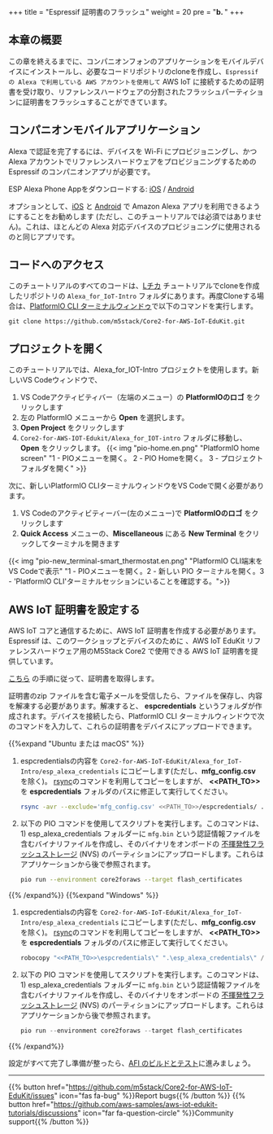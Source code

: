+++
title = "Espressif 証明書のフラッシュ"
weight = 20
pre = "<b>b. </b>"
+++

## 本章の概要
この章を終えるまでに、コンパニオンフォンのアプリケーションをモバイルデバイスにインストールし、必要なコードリポジトリのcloneを作成し、`Espressif の Alexa で利用している AWS アカウントを使用して` AWS IoT に接続するための証明書を受け取り、リファレンスハードウェアの分割されたフラッシュパーティションに証明書をフラッシュすることができています。

## コンパニオンモバイルアプリケーション
Alexa で認証を完了するには、デバイスを Wi-Fi にプロビジョニングし、かつAlexa アカウントでリファレンスハードウェアをプロビジョニングするための Espressif のコンパニオンアプリが必要です。

ESP Alexa Phone Appをダウンロードする: [iOS](https://apps.apple.com/in/app/esp-alexa/id1464127534) / [Android](https://play.google.com/store/apps/details?id=com.espressif.provbleavs)

オプションとして、[iOS](https://apps.apple.com/us/app/amazon-alexa/id944011620) と [Android](https://play.google.com/store/apps/details?id=com.amazon.dee.app) で Amazon Alexa アプリを利用できるようにすることをお勧めします (ただし、このチュートリアルでは必須ではありません)。これは、ほとんどの Alexa 対応デバイスのプロビジョニングに使用されるのと同じアプリです。

## コードへのアクセス
このチュートリアルのすべてのコードは、[Lチカ](/jp/blinky-hello-world.html) チュートリアルでcloneを作成したリポジトリの `Alexa_for_IoT-Intro` フォルダにあります。再度Cloneする場合は、[PlatformIO CLI ターミナルウィンドゥ](/jp/blinky-hello-world/prerequisites.html#platformio)で以下のコマンドを実行します。
```
git clone https://github.com/m5stack/Core2-for-AWS-IoT-EduKit.git
```

## プロジェクトを開く
このチュートリアルでは、Alexa_for_IOT-Intro プロジェクトを使用します。新しいVS Codeウィンドウで、 
1. VS Codeアクティビティバー（左端のメニュー）の **PlatformIOのロゴ** をクリックします
2. 左の PlatformIO メニューから **Open** を選択します。
3. **Open Project** をクリックします
4. `Core2-for-AWS-IOT-Edukit/Alexa_for_IOT-intro` フォルダに移動し、**Open** をクリックします。
{{< img "pio-home.en.png" "PlatformIO home screen" "1 - PIOメニューを開く。 2 - PIO Homeを開く。 3 - プロジェクトフォルダを開く" >}}

次に、新しいPlatformIO CLIターミナルウィンドウをVS Codeで開く必要があります。
1. VS Codeのアクティビティーバー(左のメニュー)で **PlatformIOのロゴ** をクリックします
2. **Quick Access** メニューの、**Miscellaneous** にある **New Terminal** をクリックしてターミナルを開きます

{{< img "pio-new_terminal-smart_thermostat.en.png" "PlatformIO CLI端末をVS Codeで表示" "1 - PIOメニューを開く。2 - 新しい PIO ターミナルを開く。3 - 'PlatformIO CLI'ターミナルセッションにいることを確認する。">}}

## AWS IoT 証明書を設定する
AWS IoT コアと通信するために、AWS IoT 証明書を作成する必要があります。Espressif は、このワークショップとデバイスのために 、AWS IoT EduKit リファレンスハードウェア用のM5Stack Core2 で使用できる AWS IoT 証明書を提供しています。

[こちら](https://espressif.github.io/esp-va-sdk/) の手順に従って、証明書を取得します。

証明書のzip ファイルを含む電子メールを受信したら、ファイルを保存し、内容を解凍する必要があります。解凍すると、 **espcredentials** というフォルダが作成されます。デバイスを接続したら、PlatformIO CLI ターミナルウィンドウで次のコマンドを入力して、これらの証明書をデバイスにアップロードできます。

{{%expand "Ubuntu または macOS" %}}
1. espcredentialsの内容を `Core2-for-AWS-IoT-EduKit/Alexa_for_IoT-Intro/esp_alexa_credentials` にコピーします(ただし、**mfg_config.csv** を除く)。  [rsync](https://download.samba.org/pub/rsync/rsync.1)のコマンドを利用してコピーをしますが、 **<<PATH_TO>>** を **espcredentials** フォルダのパスに修正して実行してください。
   ```bash
   rsync -avr --exclude='mfg_config.csv' <<PATH_TO>>/espcredentials/ ./esp_alexa_credentials/
   ```
   
2. 以下の PIO コマンドを使用してスクリプトを実行します。このコマンドは、1) esp_alexa_credentials フォルダーに `mfg.bin` という認証情報ファイルを含むバイナリファイルを作成し、そのバイナリをオンボードの [不揮発性フラッシュストレージ](https://docs.espressif.com/projects/esp-idf/en/v4.2/esp32/api-reference/storage/nvs_flash.html) (NVS) のパーティションにアップロードします。これらはアプリケーションから後で参照されます。
   ```bash
   pio run --environment core2foraws --target flash_certificates
   ```
{{% /expand%}}
{{%expand "Windows" %}}
1. espcredentialsの内容を `Core2-for-AWS-IoT-EduKit/Alexa_for_IoT-Intro/esp_alexa_credentials` にコピーします(ただし、**mfg_config.csv** を除く)。  [rsync](https://download.samba.org/pub/rsync/rsync.1)のコマンドを利用してコピーをしますが、 **<<PATH_TO>>** を **espcredentials** フォルダのパスに修正して実行してください。
   ```PowerShell
   robocopy "<<PATH_TO>>\espcredentials\" ".\esp_alexa_credentials\" /xf mfg_config.csv
   ```
   
2. 以下の PIO コマンドを使用してスクリプトを実行します。このコマンドは、1) esp_alexa_credentials フォルダーに `mfg.bin` という認証情報ファイルを含むバイナリファイルを作成し、そのバイナリをオンボードの [不揮発性フラッシュストレージ](https://docs.espressif.com/projects/esp-idf/en/v4.2/esp32/api-reference/storage/nvs_flash.html) (NVS) のパーティションにアップロードします。これらはアプリケーションから後で参照されます。
   ```PowerShell
   pio run --environment core2foraws --target flash_certificates
   ```
{{% /expand%}}

設定がすべて完了し準備が整ったら、[AFI のビルドとテスト](/jp/intro-to-alexa-for-iot/building-and-testing-afi.html)に進みましょう。

---
{{% button href="https://github.com/m5stack/Core2-for-AWS-IoT-EduKit/issues" icon="fas fa-bug" %}}Report bugs{{% /button %}} {{% button href="https://github.com/aws-samples/aws-iot-edukit-tutorials/discussions" icon="far fa-question-circle" %}}Community support{{% /button %}}